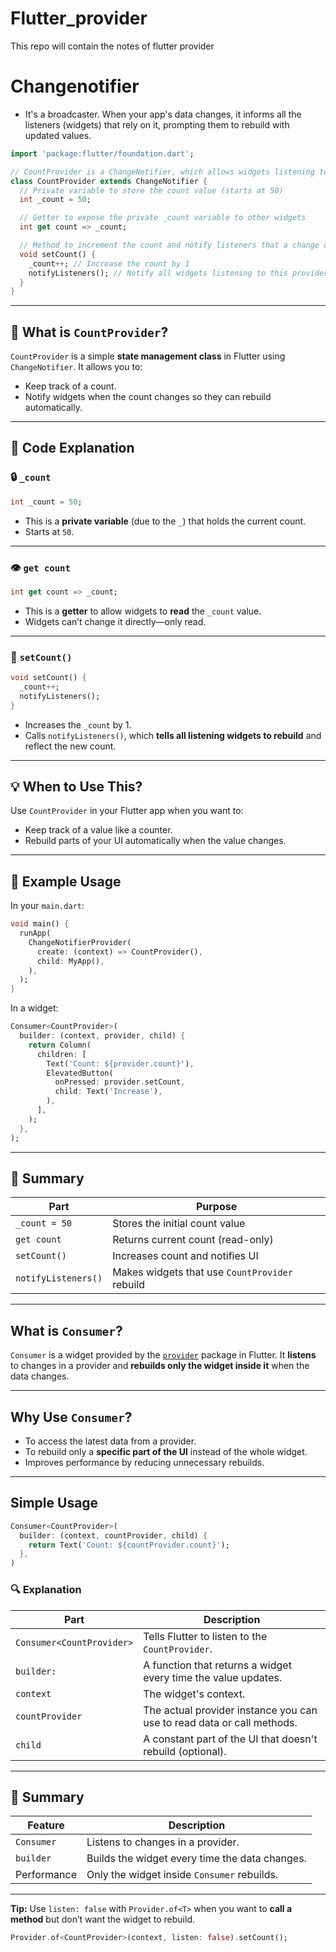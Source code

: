 # Flutter_provider
This repo will contain the notes of flutter provider


# Changenotifier
- It's a broadcaster. When your app's data changes, it informs all the listeners (widgets) that rely on it, prompting them to rebuild with updated values.
  
```dart
import 'package:flutter/foundation.dart';

// CountProvider is a ChangeNotifier, which allows widgets listening to it to rebuild when notifyListeners() is called.
class CountProvider extends ChangeNotifier {
  // Private variable to store the count value (starts at 50)
  int _count = 50;

  // Getter to expose the private _count variable to other widgets
  int get count => _count;

  // Method to increment the count and notify listeners that a change occurred
  void setCount() {
    _count++; // Increase the count by 1
    notifyListeners(); // Notify all widgets listening to this provider to rebuild
  }
}
```

---

## 🧠 What is `CountProvider`?

`CountProvider` is a simple **state management class** in Flutter using `ChangeNotifier`. It allows you to:

* Keep track of a count.
* Notify widgets when the count changes so they can rebuild automatically.

---

## 🧾 Code Explanation

### 🔒 `_count`

```dart
int _count = 50;
```

* This is a **private variable** (due to the `_`) that holds the current count.
* Starts at `50`.

---

### 👁 `get count`

```dart
int get count => _count;
```

* This is a **getter** to allow widgets to **read** the `_count` value.
* Widgets can’t change it directly—only read.

---

### 🔼 `setCount()`

```dart
void setCount() {
  _count++;
  notifyListeners();
}
```

* Increases the `_count` by 1.
* Calls `notifyListeners()`, which **tells all listening widgets to rebuild** and reflect the new count.

---

## 💡 When to Use This?

Use `CountProvider` in your Flutter app when you want to:

* Keep track of a value like a counter.
* Rebuild parts of your UI automatically when the value changes.

---

## 🧩 Example Usage

In your `main.dart`:

```dart
void main() {
  runApp(
    ChangeNotifierProvider(
      create: (context) => CountProvider(),
      child: MyApp(),
    ),
  );
}
```

In a widget:

```dart
Consumer<CountProvider>(
  builder: (context, provider, child) {
    return Column(
      children: [
        Text('Count: ${provider.count}'),
        ElevatedButton(
          onPressed: provider.setCount,
          child: Text('Increase'),
        ),
      ],
    );
  },
);
```

---

## 📌 Summary

| Part                | Purpose                                        |
| ------------------- | ---------------------------------------------- |
| `_count = 50`       | Stores the initial count value                 |
| `get count`         | Returns current count (read-only)              |
| `setCount()`        | Increases count and notifies UI                |
| `notifyListeners()` | Makes widgets that use `CountProvider` rebuild |

---

## What is `Consumer`?

`Consumer` is a widget provided by the [`provider`](https://pub.dev/packages/provider) package in Flutter.
It **listens** to changes in a provider and **rebuilds only the widget inside it** when the data changes.

---

## Why Use `Consumer`?

* To access the latest data from a provider.
* To rebuild only a **specific part of the UI** instead of the whole widget.
* Improves performance by reducing unnecessary rebuilds.

---

## Simple Usage

```dart
Consumer<CountProvider>(
  builder: (context, countProvider, child) {
    return Text('Count: ${countProvider.count}');
  },
)
```

### 🔍 Explanation

| Part                      | Description                                                            |
| ------------------------- | ---------------------------------------------------------------------- |
| `Consumer<CountProvider>` | Tells Flutter to listen to the `CountProvider`.                        |
| `builder:`                | A function that returns a widget every time the value updates.         |
| `context`                 | The widget's context.                                                  |
| `countProvider`           | The actual provider instance you can use to read data or call methods. |
| `child`                   | A constant part of the UI that doesn't rebuild (optional).             |

---

## 🧾 Summary

| Feature     | Description                                    |
| ----------- | ---------------------------------------------- |
| `Consumer`  | Listens to changes in a provider.              |
| `builder`   | Builds the widget every time the data changes. |
| Performance | Only the widget inside `Consumer` rebuilds.    |

---

**Tip:** Use `listen: false` with `Provider.of<T>` when you want to **call a method** but don’t want the widget to rebuild.

```dart
Provider.of<CountProvider>(context, listen: false).setCount();
```



